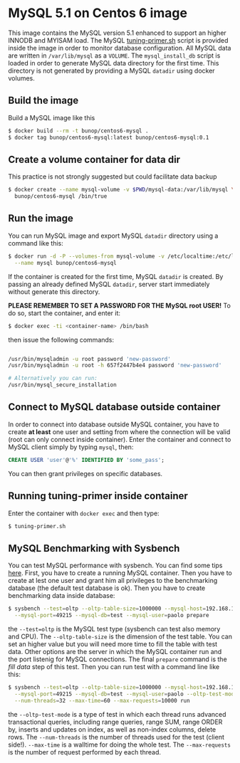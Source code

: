 
MySQL 5.1 on Centos 6 image
===================

This image contains the MySQL version 5.1 enhanced to support an higher INNODB and MYISAM load. The  MySQL [tuning-primer.sh](https://launchpad.net/mysql-tuning-primer) script is provided inside the image in order to monitor database configuration. All MySQL data are written in `/var/lib/mysql` as a `VOLUME`. The `mysql_install_db` script is loaded in order to generate MySQL data directory for the first time. This directory is not generated by providing a MySQL `datadir` using docker volumes.

## Build the image

Build a MySQL image like this

```bash
$ docker build --rm -t bunop/centos6-mysql .
$ docker tag bunop/centos6-mysql:latest bunop/centos6-mysql:0.1
```

## Create a volume container for data dir

This practice is not strongly suggested but could facilitate data backup

```bash
$ docker create --name mysql-volume -v $PWD/mysql-data:/var/lib/mysql \
  bunop/centos6-mysql /bin/true
```

## Run the image

You can run MySQL image and export MySQL `datadir` directory using a command like this:

```bash
$ docker run -d -P --volumes-from mysql-volume -v /etc/localtime:/etc/localtime:ro \
  --name mysql bunop/centos6-mysql
```

If the container is created for the first time, MySQL `datadir` is created. By passing an already
defined MySQL `datadir`, server start immediately without generate this directory.

**PLEASE REMEMBER TO SET A PASSWORD FOR THE MySQL root USER!** To do so, start the container, and enter it:

```bash
$ docker exec -ti <container-name> /bin/bash
```

then  issue the following commands:

```bash

/usr/bin/mysqladmin -u root password 'new-password'
/usr/bin/mysqladmin -u root -h 657f2447b4e4 password 'new-password'

# Alternatively you can run:
/usr/bin/mysql_secure_installation
```

## Connect to MySQL database outside container

In order to connect into database outside MySQL container, you have to create **at least** one user and setting from where the connection will be valid (root can only connect inside container). Enter the container and connect
to MySQL client simply by typing `mysql`, then:

```sql
CREATE USER 'user'@'%' IDENTIFIED BY 'some_pass';
```
You can then grant privileges on specific databases.

## Running tuning-primer inside container

Enter the container with `docker exec` and then type:

```bash
$ tuning-primer.sh
```

## MySQL Benchmarking with Sysbench

You can test MySQL performance with sysbench. You can find some tips [here](http://blog.flux7.com/blogs/benchmarks/using-sysbench-to-benchmark-mysql). First, you have to create a running MySQL container. Then you have to create at lest one user and grant him all privileges to the benchmarking database (the default test database is ok). Then you have to create benchmarking data inside database:

```bash
$ sysbench --test=oltp --oltp-table-size=1000000 --mysql-host=192.168.13.7 \
  --mysql-port=49215 --mysql-db=test --mysql-user=paolo prepare
```
the `--test=oltp` is the MySQL test type (sysbench can test also memory and CPU). The `--oltp-table-size` is the dimension of the test table. You can set an higher value but you will need more time to fill the table with test data. Other options are the server in which the MySQL container run and the port listenig for MySQL connections. The final `prepare` command is the *fill data* step of this test. Then you can run test with a command line like this:

```bash
$ sysbench --test=oltp --oltp-table-size=1000000 --mysql-host=192.168.13.7 \
  --mysql-port=49215 --mysql-db=test --mysql-user=paolo --oltp-test-mode=complex \
  --num-threads=32 --max-time=60 --max-requests=10000 run
```

the `--oltp-test-mode` is a type of test in which each thread runs advanced transactional queries, including range queries, range SUM, range ORDER by, inserts and updates on index, as well as non-index columns, delete rows. The `--num-threads` is the number of threads used for the test (client side!). `--max-time` is a walltime for doing the whole test. The `--max-requests` is the number of request performed by each thread.
